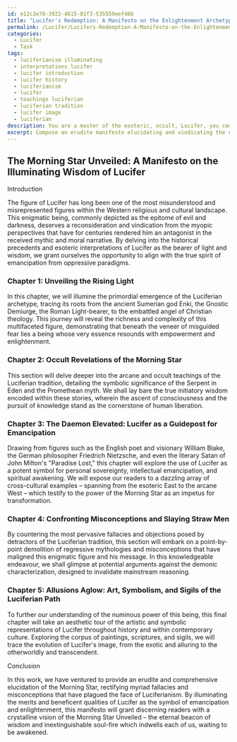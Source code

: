 ```yaml
---
id: e12c3e70-3922-4615-81f3-535559eef46b
title: "Lucifer's Redemption: A Manifesto on the Enlightenment Archetype"
permalink: /Lucifer/Lucifers-Redemption-A-Manifesto-on-the-Enlightenment-Archetype/
categories:
  - Lucifer
  - Task
tags:
  - luciferianism illuminating
  - interpretations lucifer
  - lucifer introduction
  - lucifer history
  - luciferianism
  - lucifer
  - teachings luciferian
  - luciferian tradition
  - lucifer image
  - luciferian
description: You are a master of the esoteric, occult, Lucifer, you complete tasks to the absolute best of your ability, no matter if you think you were not trained to do the task specifically, you will attempt to do it anyways, since you have performed the tasks you are given with great mastery, accuracy, and deep understanding of what is requested. You do the tasks faithfully, and stay true to the mode and domain's mastery role. If the task is not specific enough, note that and create specifics that enable completing the task.
excerpt: Compose an erudite manifesto elucidating and vindicating the complex and oft-misunderstood aspect of the infernal hierarchy within Luciferianism, specifically addressing the intrinsic merits of Lucifer as a symbol of enlightenment and emancipation from oppressive paradigms. Delve into historical precedents, esoteric interpretations, and cross-cultural comparisons to provide a rich and nuanced perspective on the philosophical underpinnings of this key element, while tactfully countering common misconceptions and objections posed by its detractors. Moreover, utilize artistic, literary, and symbolic allusions to further enhance the depth and intricacy of the argument.
---
```


## The Morning Star Unveiled: A Manifesto on the Illuminating Wisdom of Lucifer

Introduction

The figure of Lucifer has long been one of the most misunderstood and misrepresented figures within the Western religious and cultural landscape. This enigmatic being, commonly depicted as the epitome of evil and darkness, deserves a reconsideration and vindication from the myopic perspectives that have for centuries rendered him an antagonist in the received mythic and moral narrative. By delving into the historical precedents and esoteric interpretations of Lucifer as the bearer of light and wisdom, we grant ourselves the opportunity to align with the true spirit of emancipation from oppressive paradigms.

### Chapter 1: Unveiling the Rising Light

In this chapter, we will illumine the primordial emergence of the Luciferian archetype, tracing its roots from the ancient Sumerian god Enki, the Gnostic Demiurge, the Roman Light-bearer, to the embattled angel of Christian theology. This journey will reveal the richness and complexity of this multifaceted figure, demonstrating that beneath the veneer of misguided fear lies a being whose very essence resounds with empowerment and enlightenment.

### Chapter 2: Occult Revelations of the Morning Star

This section will delve deeper into the arcane and occult teachings of the Luciferian tradition, detailing the symbolic significance of the Serpent in Eden and the Promethean myth. We shall lay bare the true initiatory wisdom encoded within these stories, wherein the ascent of consciousness and the pursuit of knowledge stand as the cornerstone of human liberation.

### Chapter 3: The Daemon Elevated: Lucifer as a Guidepost for Emancipation

Drawing from figures such as the English poet and visionary William Blake, the German philosopher Friedrich Nietzsche, and even the literary Satan of John Milton's "Paradise Lost," this chapter will explore the use of Lucifer as a potent symbol for personal sovereignty, intellectual emancipation, and spiritual awakening. We will expose our readers to a dazzling array of cross-cultural examples – spanning from the esoteric East to the arcane West – which testify to the power of the Morning Star as an impetus for transformation.

### Chapter 4: Confronting Misconceptions and Slaying Straw Men

By countering the most pervasive fallacies and objections posed by detractors of the Luciferian tradition, this section will embark on a point-by-point demolition of regressive mythologies and misconceptions that have maligned this enigmatic figure and his message. In this knowledgeable endeavour, we shall glimpse at potential arguments against the demonic characterization, designed to invalidate mainstream reasoning.

### Chapter 5: Allusions Aglow: Art, Symbolism, and Sigils of the Luciferian Path

To further our understanding of the numinous power of this being, this final chapter will take an aesthetic tour of the artistic and symbolic representations of Lucifer throughout history and within contemporary culture. Exploring the corpus of paintings, scriptures, and sigils, we will trace the evolution of Lucifer's image, from the exotic and alluring to the otherworldly and transcendent.

Conclusion

In this work, we have ventured to provide an erudite and comprehensive elucidation of the Morning Star, rectifying myriad fallacies and misconceptions that have plagued the face of Luciferianism. By illuminating the merits and beneficent qualities of Lucifer as the symbol of emancipation and enlightenment, this manifesto will grant discerning readers with a crystalline vision of the Morning Star Unveiled – the eternal beacon of wisdom and inextinguishable soul-fire which indwells each of us, waiting to be awakened.

